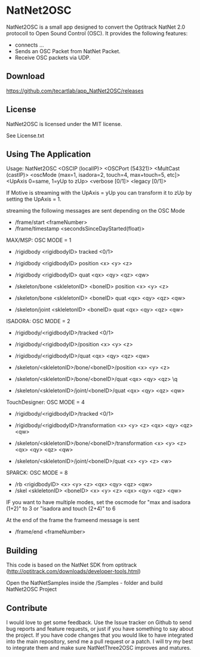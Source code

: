 NatNet2OSC
===================================


NatNet2OSC is a small app designed to convert the Optitrack NatNet 2.0 protocoll to Open Sound Control (OSC). It provides the following features:

+ connects ...
+ Sends an OSC Packet from NatNet Packet.
+ Receive OSC packets via UDP.

Download
--------

https://github.com/tecartlab/app_NatNet2OSC/releases

License
-------

NatNet2OSC is licensed under the MIT license.

See License.txt

Using The Application
-----------------

Usage:  NatNet2OSC <OSCIP (localIP)> <OSCPort (54321)>  <MultCast (castIP)> <oscMode (max=1, isadora=2, touch=4, max+touch=5, etc]> <UpAxis 0=same, 1=yUp to zUp> <verbose [0/1]> <legacy [0/1]>

If Motive is streaming with the UpAxis = yUp you can transform it to zUp by setting the UpAxis = 1.

streaming the following messages are sent depending on the OSC Mode

+ /frame/start \<frameNumber>
+ /frame/timestamp \<secondsSinceDayStarted(float)>

MAX/MSP: OSC MODE = 1

+ /rigidbody \<rigidbodyID> tracked \<0/1>
+ /rigidbody \<rigidbodyID> position \<x> \<y> \<z>
+ /rigidbody \<rigidbodyID> quat \<qx> \<qy> \<qz> \<qw>

+ /skeleton/bone \<skleletonID> \<boneID> position \<x> \<y> \<z>
+ /skeleton/bone \<skleletonID> \<boneID> quat \<qx> \<qy> \<qz> \<qw>
+ /skeleton/joint \<skleletonID> \<boneID> quat \<qx> \<qy> \<qz> \<qw>

ISADORA: OSC MODE = 2

+ /rigidbody/\<rigidbodyID>/tracked \<0/1>
+ /rigidbody/\<rigidbodyID>/position \<x> \<y> \<z>
+ /rigidbody/\<rigidbodyID>/quat \<qx> \<qy> \<qz> \<qw>

+ /skeleton/\<skleletonID>/bone/\<boneID>/position \<x> \<y> \<z>
+ /skeleton/\<skleletonID>/bone/\<boneID>/quat \<qx> \<qy> \<qz> \q<w>
+ /skeleton/\<skleletonID>/joint/\<boneID>/quat \<qx> \<qy> \<qz> \<qw>

TouchDesigner: OSC MODE = 4

+ /rigidbody/\<rigidbodyID>/tracked \<0/1>
+ /rigidbody/\<rigidbodyID>/transformation \<x> \<y> \<z> \<qx> \<qy> \<qz> \<qw>

+ /skeleton/\<skleletonID>/bone/\<boneID>/transformation \<x> \<y> \<z> \<qx> \<qy> \<qz> \<qw>
+ /skeleton/\<skleletonID>/joint/\<boneID>/quat \<x> \<y> \<z> \<w>

SPARCK: OSC MODE = 8

+ /rb \<rigidbodyID> \<x> \<y> \<z> \<qx> \<qy> \<qz> \<qw>
+ /skel \<skleletonID> \<boneID> \<x> \<y> \<z> \<qx> \<qy> \<qz> \<qw>

IF you want to have multiple modes, set the oscmode for "max and isadora (1+2)" to 3 or "isadora and touch (2+4)" to 6

At the end of the frame the frameend message is sent

+ /frame/end \<frameNumber>


Building
---------

This code is based on the NatNet SDK from optitrack (http://optitrack.com/downloads/developer-tools.html)

Open the NatNetSamples inside the /Samples - folder and build NatNet2OSC Project

Contribute
----------

I would love to get some feedback. Use the Issue tracker on Github to send bug reports and feature requests, or just if you have something to say about the project. If you have code changes that you would like to have integrated into the main repository, send me a pull request or a patch. I will try my best to integrate them and make sure NatNetThree2OSC improves and matures.
